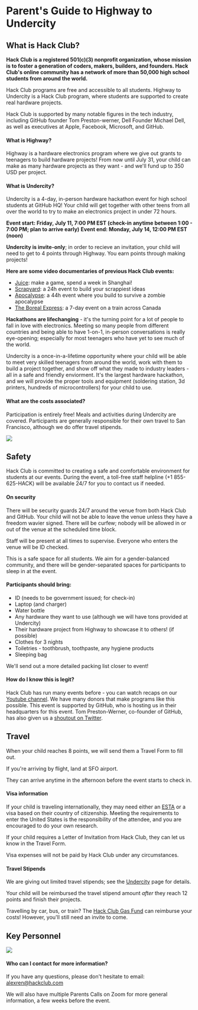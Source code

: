 # Parent's Guide to Highway to Undercity

## What is Hack Club?

**Hack Club is a registered 501(c)(3) nonprofit organization, whose mission is to foster a generation of coders, makers, builders, and founders. Hack Club's online community has a network of more than 50,000 high school students from around the world.**

Hack Club programs are free and accessible to all students. Highway to Undercity is a Hack Club program, where students are supported to create real hardware projects.

Hack Club is supported by many notable figures in the tech industry, including GitHub founder Tom Preston-werner, Dell Founder Michael Dell, as well as executives at Apple, Facebook, Microsoft, and GitHub.

#### What is Highway?

Highway is a hardware electronics program where we give out grants to teenagers to build hardware projects! From now until July 31, your child can make as many hardware projects as they want - and we'll fund up to 350 USD per project.

#### What is Undercity?

Undercity is a 4-day, in-person hardware hackathon event for high school students at GitHub HQ! Your child will get together with other teens from all over the world to try to make an electronics project in under 72 hours.

**Event start: Friday, July 11, 7:00 PM EST (check-in anytime between 1:00 - 7:00 PM; plan to arrive early)**
**Event end: Monday, July 14, 12:00 PM EST (noon)**

**Undercity is invite-only**; in order to recieve an invitation, your child will need to get to 4 points through Highway. You earn points through making projects!

**Here are some video documentaries of previous Hack Club events:**

- [Juice](https://www.youtube.com/watch?v=fuTlToZ1SX8): make a game, spend a week in Shanghai!
- [Scrapyard](https://www.youtube.com/watch?v=8iM1W8kXrQA&t=1s): a 24h event to build your scrappiest ideas
- [Apocalypse](https://www.youtube.com/watch?v=QvCoISXfcE8): a 44h event where you build to survive a zombie apocalypse
- [The Boreal Express](https://www.youtube.com/watch?v=hiG3fYq3xUU): a 7-day event on a train across Canada

**Hackathons are lifechanging** - it's the turning point for a lot of people to fall in love with electronics. Meeting so many people from different countries and being able to have 1-on-1, in-person conversations is really eye-opening; especially for most teenagers who have yet to see much of the world. 

Undercity is a once-in-a-lifetime opportunity where your child will be able to meet very skilled teenagers from around the world, work with them to build a project together, and show off what they made to industry leaders - all in a safe and friendly enviorment. It's the largest hardware hackathon, and we will provide the proper tools and equipment (soldering station, 3d printers, hundreds of microcontrollers) for your child to use.

#### What are the costs associated?

Participation is entirely free! Meals and activities during Undercity are covered. Participants are generally responsible for their own travel to San Francisco, although we do offer travel stipends.

<img src="/hackathons.png" style="width: full" class=""></img>

## Safety

Hack Club is committed to creating a safe and comfortable environment for students at our events. During the event, a toll-free staff helpline (+1 855-625-HACK) will be available 24/7 for you to contact us if needed.

#### On security

There will be security guards 24/7 around the venue from both Hack Club and GitHub. Your child will not be able to leave the venue unless they have a freedom wavier signed. There will be curfew; nobody will be allowed in or out of the venue at the scheduled time block.

Staff will be present at all times to supervise. Everyone who enters the venue will be ID checked.

This is a safe space for all students. We aim for a gender-balanced community, and there will be gender-separated spaces for participants to sleep in at the event.

#### Participants should bring:

- ID (needs to be government issued; for check-in)
- Laptop (and charger)
- Water bottle
- Any hardware they want to use (although we will have tons provided at Undercity)
- Their hardware project from Highway to showcase it to others! (if possible)
- Clothes for 3 nights
- Toiletries - toothbrush, toothpaste, any hygiene products
- Sleeping bag 

We'll send out a more detailed packing list closer to event!

#### How do I know this is legit?

Hack Club has run many events before - you can watch recaps on our [Youtube channel](https://www.youtube.com/@HackClubHQ). We have many donors that make programs like this possible. This event is supported by GitHub, who is hosting us in their headquarters for this event. Tom Preston-Werner, co-founder of GitHub, has also given us a [shoutout on Twitter](https://x.com/mojombo/status/1927596252507619426).

## Travel

When your child reaches 8 points, we will send them a Travel Form to fill out. 

If you're arriving by flight, land at SFO airport.

They can arrive anytime in the afternoon before the event starts to check in. 

#### Visa information

If your child is traveling internationally, they may need either an [ESTA](https://www.cbp.gov/travel/international-visitors/esta) or a visa based on their country of citizenship. Meeting the requirements to enter the United States is the responsibility of the attendee, and you are encouraged to do your own research.

If your child requires a Letter of Invitation from Hack Club, they can let us know in the Travel Form.

Visa expenses will not be paid by Hack Club under any circumstances.

#### Travel Stipends

We are giving out limited travel stipends; see the [Undercity](undercity) page for details.

Your child will be reimbursed the travel stipend amount *after* they reach 12 points and finish their projects.

Travelling by car, bus, or train? The [Hack Club Gas Fund](https://gas.hackclub.com/) can reimburse your costs! However, you'll still need an invite to come.

## Key Personnel

<img src="/keypeople.png" style="width: full" class=""></img>

#### Who can I contact for more information?

If you have any questions, please don't hesitate to email: alexren@hackclub.com

We will also have multiple Parents Calls on Zoom for more general information, a few weeks before the event.
